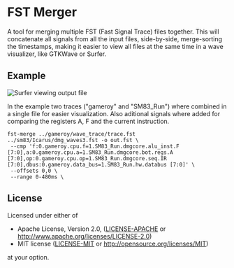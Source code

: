 # FST Merger

A tool for merging multiple FST (Fast Signal Trace) files together. This will
concatenate all signals from all the input files, side-by-side, merge-sorting
the timestamps, making it easier to view all files at the same time in a wave
visualizer, like GTKWave or Surfer.

## Example

![Surfer viewing output file](https://github.com/user-attachments/assets/d26c2449-7eea-445c-b230-b22a339f0ade)


In the example two traces ("gameroy" and "SM83_Run") where combined in a single
file for easier visualization. Also aditional signals where added for comparing
the registers A, F and the current instruction.

```
fst-merge ../gameroy/wave_trace/trace.fst ../sm83/Icarus/dmg_waves3.fst -o out.fst \
 --cmp 'f:0.gameroy.cpu.f=1.SM83_Run.dmgcore.alu_inst.F [7:0],a:0.gameroy.cpu.a=1.SM83_Run.dmgcore.bot.regs.A [7:0],op:0.gameroy.cpu.op=1.SM83_Run.dmgcore.seq.IR [7:0],dbus:0.gameroy.data_bus=1.SM83_Run.hw.databus [7:0]' \
 --offsets 0,0 \
 --range 0-480ms \
```

## License

Licensed under either of

 * Apache License, Version 2.0, ([LICENSE-APACHE](LICENSE-APACHE) or
   http://www.apache.org/licenses/LICENSE-2.0)
 * MIT license ([LICENSE-MIT](LICENSE-MIT) or
   http://opensource.org/licenses/MIT)

at your option.


